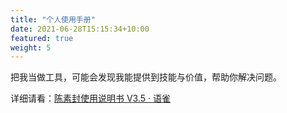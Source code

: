 ```yaml
---
title: "个人使用手册"
date: 2021-06-28T15:15:34+10:00
featured: true
weight: 5
---
```


把我当做工具，可能会发现我能提供到技能与价值，帮助你解决问题。

详细请看：[陈素封使用说明书 V3.5 · 语雀](https://www.yuque.com/hardwaylab/hbcnfeat/fpu2rg)